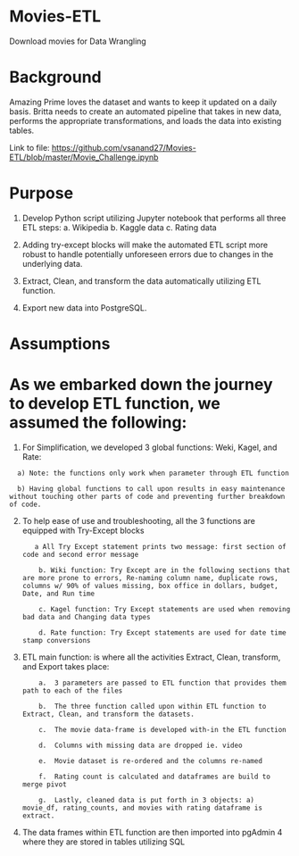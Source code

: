 # Movies-ETL
Download movies for Data Wrangling

# Background
Amazing Prime loves the dataset and wants to keep it updated on a daily basis. Britta needs to create an automated pipeline that takes in new data, performs the appropriate transformations, and loads the data into existing tables.

Link to file: https://github.com/vsanand27/Movies-ETL/blob/master/Movie_Challenge.ipynb

# Purpose
1)	Develop Python script utilizing Jupyter notebook that performs all three ETL steps: 
      a.	Wikipedia
      b.	Kaggle data
      c.	Rating data

2)	Adding try-except blocks will make the automated ETL script more robust to handle potentially unforeseen errors due to changes in the underlying data.

3)	Extract, Clean, and transform the data automatically utilizing ETL function.

4)	Export new data into PostgreSQL.

# Assumptions

# As we embarked down the journey to develop ETL function, we assumed the following:

  1)	For Simplification, we developed 3 global functions: Weki, Kagel, and Rate: 
  
      a) Note: the functions only work when parameter through ETL function
      
      b) Having global functions to call upon results in easy maintenance without touching other parts of code and preventing further breakdown of code.


2)	To help ease of use and troubleshooting, all the 3 functions are equipped with Try-Except blocks
 
           a All Try Except statement prints two message: first section of code and second error message  

            b. Wiki function: Try Except are in the following sections that are more prone to errors, Re-naming column name, duplicate rows, columns w/ 90% of values missing, box office in dollars, budget, Date, and Run time

            c. Kagel function: Try Except statements are used when removing bad data and Changing data types

            d. Rate function: Try Except statements are used for date time stamp conversions
  
3)	ETL main function: is where all the activities Extract, Clean, transform, and Export takes place:

            a.	3 parameters are passed to ETL function that provides them path to each of the files
            
            b.	The three function called upon within ETL function to  Extract, Clean, and transform the datasets.  
            
            c.	The movie data-frame is developed with-in the ETL function
            
            d.	Columns with missing data are dropped ie. video
            
            e.	Movie dataset is re-ordered and the columns re-named
            
            f.	Rating count is calculated and dataframes are build to merge pivot
            
            g.	Lastly, cleaned data is put forth in 3 objects: a) movie_df, rating_counts, and movies with rating dataframe is extract.

4)	The data frames within ETL function are then imported into pgAdmin 4 where they are stored in tables utilizing SQL

